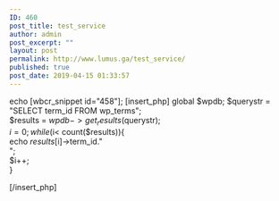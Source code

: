 ```yaml
---
ID: 460
post_title: test_service
author: admin
post_excerpt: ""
layout: post
permalink: http://www.lumus.ga/test_service/
published: true
post_date: 2019-04-15 01:33:57
---
```

echo [wbcr_snippet id="458"];
[insert_php]
global $wpdb;
$querystr = "SELECT term_id FROM wp_terms";  
$results = $wpdb->get_results($querystr);  
$i=0;  
while ($i< count($results)){  
echo $results[$i]->term_id."<br />";  
$i++;  
}  

[/insert_php]